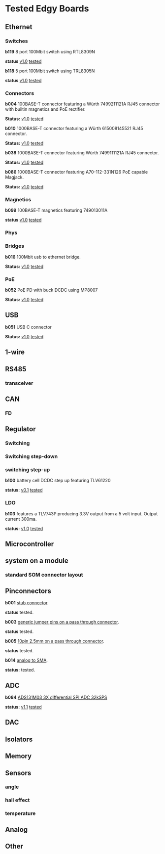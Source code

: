 # Tested Edgy Boards
## Ethernet
### Switches 

**b119** 8 port 100Mbit switch using RTL8309N

**status** [v1.0](https://github.com/skunkforce/b119_8_port_100BASE-T_switch_RTL8309N/releases/tag/v1.0rc) [tested](https://github.com/skunkforce/b119_8_port_100BASE-T_switch_RTL8309N/blob/master/TESTS.md)

**b118** 5 port 100Mbit switch using TRL8305N

**status** [v1.0](https://github.com/skunkforce/b118_5_port_100BASE-T_switch_RTL8305N/releases/tag/v1.0rc) [tested](https://github.com/skunkforce/b118_5_port_100BASE-T_switch_RTL8305N/blob/master/TESTS.md)

### Connectors

**b004** 100BASE-T connector featuring a Würth 7499211121A RJ45 connector with builtin magnetics and PoE rectifier.

**Status:** [v1.0](https://github.com/skunkforce/b004_ethernet_to_019_100BASE-T_and_rectified_PoE/releases/tag/v1.0rc) [tested](https://github.com/skunkforce/b004_ethernet_to_019_100BASE-T_and_rectified_PoE/blob/master/TESTS.md)

**b010** 1000BASE-T connector featuring a Würth 615008145521 RJ45 connector.

**Status:** [v1.0](https://github.com/skunkforce/b010_ethernet_009_to_RJ45_615008145521/releases/tag/v1.0rc) [tested](https://github.com/skunkforce/b010_ethernet_009_to_RJ45_615008145521/blob/master/TESTS.md)

**b038** 1000BASE-T connector featuring Würth 7499111121A RJ45 connector.

**Status:** [v1.0](https://github.com/skunkforce/b038_gigabit_RJ45_7499111121A/releases/tag/v1.0rc) [tested](https://github.com/skunkforce/b038_gigabit_RJ45_7499111121A/blob/master/TESTS.md)

**b086** 1000BASE-T connector featuring A70-112-331N126 PoE capable Magjack.

**Status:** [v1.0](https://github.com/skunkforce/b086_magjack_1000BASE-T_PoE-_A70-112-331N126/releases/tag/v1.0rc) [tested](https://github.com/skunkforce/b086_magjack_1000BASE-T_PoE-_A70-112-331N126/blob/master/TESTS.md)

### Magnetics

**b099** 100BASE-T magnetics featuring 749013011A

**status** [v1.0](https://github.com/skunkforce/b099_100BASE-T_magnetics_749013011A/releases/tag/v1.0rc) [tested](https://github.com/skunkforce/b099_100BASE-T_magnetics_749013011A/blob/master/TESTS.md)

### Phys

### Bridges

**b016** 100Mbit usb to ethernet bridge.

**Status:** [v1.0](https://github.com/skunkforce/b016_008_USB_to_009_ethernet_LAN9500A/releases/tag/v1.0) [tested](https://github.com/skunkforce/b016_008_USB_to_009_ethernet_LAN9500A/blob/master/TESTS.md)

### PoE

**b052** PoE PD with buck DCDC using MP8007

**Status:** [v1.0](https://github.com/skunkforce/b052_PoE_PD_with_buck_DCDC_MP8007/releases/tag/v1.0rc) [tested](https://github.com/skunkforce/b052_PoE_PD_with_buck_DCDC_MP8007/blob/master/TESTS.md)

## USB

**b051** USB C connector

**Status:** [v1.0](https://github.com/skunkforce/b051_008_to_USB_C_USB4105-GF-A/releases/tag/v1.0rc) [tested](https://github.com/skunkforce/b051_008_to_USB_C_USB4105-GF-A/blob/master/TESTS.md)

## 1-wire

## RS485
### transceiver

## CAN

### FD

## Regulator
### Switching
### Switching step-down

### switching step-up
**b100** battery cell DCDC step up featuring TLV61220

**status:** [v0.1](https://github.com/skunkforce/b100_dcdc-step-up-TLV61220/releases/tag/v0.1) [tested](https://github.com/skunkforce/b100_dcdc-step-up-TLV61220/blob/master/TESTS.md)

### LDO

**b103** features a TLV743P producing 3.3V output from a 5 volt input. 
Output current 300ma.

**status:** [v1.0](https://github.com/skunkforce/b103_5v_to_3.3v_300mA_LDO_TLV743P/releases/tag/v1.0rc) [tested](https://github.com/skunkforce/b103_5v_to_3.3v_300mA_LDO_TLV743P/blob/master/TESTS.md)

## Microcontroller

## system on a module
### standard SOM connector layout

## Pinconnectors
**b001** [stub connector](https://github.com/skunkforce/b001_stub_connector).

**status** tested.

**b003** [generic jumper pins on a pass through connector](https://github.com/skunkforce/b003_jumpers).

**status** tested.

**b005** [10pin 2.5mm on a pass through connector](https://github.com/skunkforce/b005_pass_through_10_pin_2.54mm).

**status** tested.

**b014** [analog to SMA](https://github.com/skunkforce/b014_analog_to_SMA).

**status:** tested. 

## ADC
**b084** [ADS131M03 3X differential SPI ADC 32kSPS](https://github.com/skunkforce/b084_3x_diff_ADC_ADS131M03)

**status:** [v1.1](https://github.com/skunkforce/b084_3x_diff_ADC_ADS131M03/releases/tag/v1.1rc) [tested](https://github.com/skunkforce/b084_3x_diff_ADC_ADS131M03/blob/master/TESTS.md)

## DAC

## Isolators

## Memory

## Sensors
### angle

### hall effect

### temperature

## Analog

## Other
